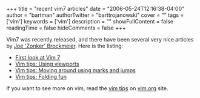 +++
title = "recent vim7 articles"
date = "2006-05-24T12:16:38-04:00"
author = "bartman"
authorTwitter = "barttrojanowski"
cover = ""
tags = ['vim']
keywords = ['vim']
description = ""
showFullContent = false
readingTime = false
hideComments = false
+++

Vim7 was recently released, and there have been several very nice articles by [Joe 'Zonker' Brockmeier](http://www.dissociatedpress.net/).  Here is the listing:

 - [First look at Vim 7](http://applications.linux.com/article.pl?sid=06/05/01/2235242&tid=13)
 - [Vim tips: Using viewports](http://applications.linux.com/article.pl?sid=06/05/04/1544258&tid=13)
 - [Vim tips: Moving around using marks and jumps](http://applications.linux.com/article.pl?sid=06/05/04/1648245&tid=13)
 - [Vim tips: Folding fun](http://applications.linux.com/article.pl?sid=06/05/18/1915233&tid=13)

If you want to see more on vim, read the [vim tips](http://www.vim.org/tips/index.php) on [vim.org](http://www.vim.org/) site.
